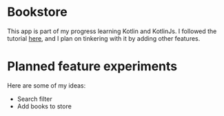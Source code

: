 # Bookstore

This app is part of my progress learning Kotlin and KotlinJs. I followed the tutorial [here](https://www.raywenderlich.com/201669-web-app-with-kotlin-js-getting-started), and I plan on tinkering with it by adding other features.

# Planned feature experiments

Here are some of my ideas:
* Search filter
* Add books to store